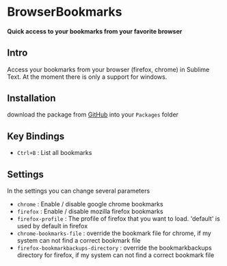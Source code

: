 BrowserBookmarks
================
#### Quick access to your bookmarks from your favorite browser

## Intro
Access your bookmarks from your browser (firefox, chrome) in Sublime Text.
At the moment there is only a support for windows.

## Installation
download the package from [GitHub](https://github.com/svenfraeys/SublimeFoldPython "SublimeFoldPython") into your `Packages` folder

## Key Bindings
* `Ctrl+B` : List all bookmarks
 
## Settings
In the settings you can change several parameters
* `chrome` : Enable / disable google chrome bookmarks
* `firefox` : Enable / disable mozilla firefox bookmarks
* `firefox-profile` : The profile of firefox that you want to load. 'default' is used by default in firefox
* `chrome-bookmarks-file` : override the bookmark file for chrome, if my system can not find a correct bookmark file
* `firefox-bookmarkbackups-directory` : override the bookmarkbackups directory for firefox, if my system can not find a correct bookmark file
